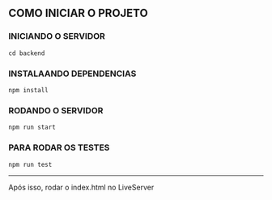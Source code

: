 ## COMO INICIAR O PROJETO ##

### INICIANDO O SERVIDOR
`cd backend`

### INSTALAANDO DEPENDENCIAS
`npm install`

### RODANDO O SERVIDOR

`npm run start`

### PARA RODAR OS TESTES

`npm run test`


<hr>

Após isso, rodar o index.html no LiveServer

